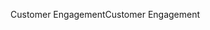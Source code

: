<span data-ttu-id="d5a1c-101">Customer Engagement</span><span class="sxs-lookup"><span data-stu-id="d5a1c-101">Customer Engagement</span></span>
